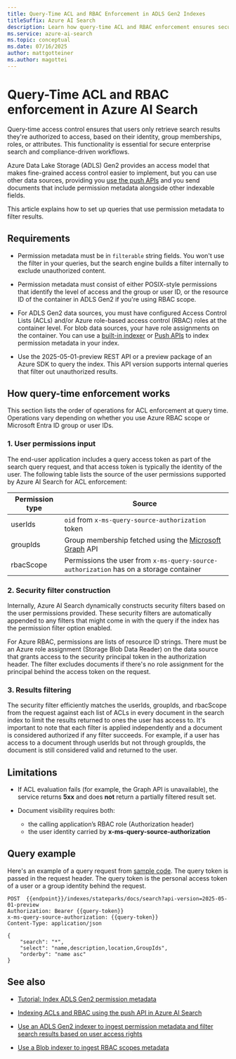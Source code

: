 ```yaml
---  
title: Query-Time ACL and RBAC Enforcement in ADLS Gen2 Indexes
titleSuffix: Azure AI Search  
description: Learn how query-time ACL and RBAC enforcement ensures secure document retrieval in Azure AI Search for indexes containing permission filters from Azure Data Lake Storage (ADLS) Gen2 data sources.  
ms.service: azure-ai-search  
ms.topic: conceptual  
ms.date: 07/16/2025  
author: mattgotteiner  
ms.author: magottei 
---  
```


# Query-Time ACL and RBAC enforcement in Azure AI Search  

Query-time access control ensures that users only retrieve search results they're authorized to access, based on their identity, group memberships, roles, or attributes. This functionality is essential for secure enterprise search and compliance-driven workflows. 

Azure Data Lake Storage (ADLS) Gen2 provides an access model that makes fine-grained access control easier to implement, but you can use other data sources, providing you [use the push APIs](search-index-access-control-lists-and-rbac-push-api.md) and you send documents that include permission metadata alongside other indexable fields.

This article explains how to set up queries that use permission metadata to filter results.

## Requirements

- Permission metadata must be in `filterable` string fields. You won't use the filter in your queries, but the search engine builds a filter internally to exclude unauthorized content.

- Permission metadata must consist of either POSIX-style permissions that identify the level of access and the group or user ID, or the resource ID of the container in ADLS Gen2 if you're using RBAC scope.

- For ADLS Gen2 data sources, you must have configured Access Control Lists (ACLs) and/or Azure role-based access control (RBAC) roles at the container level. For blob data sources, your have role assignments on the container. You can use a [built-in indexer](search-indexer-access-control-lists-and-role-based-access.md) or [Push APIs](search-index-access-control-lists-and-rbac-push-api.md) to index permission metadata in your index.

- Use the 2025-05-01-preview REST API or a preview package of an Azure SDK to query the index. This API version supports internal queries that filter out unauthorized results.

## How query-time enforcement works

This section lists the order of operations for ACL enforcement at query time. Operations vary depending on whether you use Azure RBAC scope or Microsoft Entra ID group or user IDs.

### 1. User permissions input

The end-user application includes a query access token as part of the search query request, and that access token is typically the identity of the user. The following table lists the source of the user permissions supported by Azure AI Search for ACL enforcement:

| Permission type | Source |
| - | - |
| userIds | `oid` from `x-ms-query-source-authorization` token |
| groupIds | Group membership fetched using the [Microsoft Graph](/graph/api/resources/groups-overview) API |
| rbacScope | Permissions the user from `x-ms-query-source-authorization` has on a storage container |

### 2. Security filter construction

Internally, Azure AI Search dynamically constructs security filters based on the user permissions provided. These security filters are automatically appended to any filters that might come in with the query if the index has the permission filter option enabled.

For Azure RBAC, permissions are lists of resource ID strings. There must be an Azure role assignment (Storage Blob Data Reader) on the data source that grants access to the security principal token in the authorization header. The filter excludes documents if there's no role assignment for the principal behind the access token on the request.

### 3. Results filtering
  
The security filter efficiently matches the userIds, groupIds, and rbacScope from the request against each list of ACLs in every document in the search index to limit the results returned to ones the user has access to. It's important to note that each filter is applied independently and a document is considered authorized if any filter succeeds. For example, if a user has access to a document through userIds but not through groupIds, the document is still considered valid and returned to the user.

## Limitations

- If ACL evaluation fails (for example, the Graph API is unavailable), the service returns **5xx** and does **not** return a partially filtered result set.

- Document visibility requires both:
  - the calling application’s RBAC role (Authorization header)  
  - the user identity carried by **x-ms-query-source-authorization**

## Query example

Here's an example of a query request from [sample code](https://github.com/Azure-Samples/azure-search-rest-samples/tree/main/Quickstart-ACL). The query token is passed in the request header. The query token is the personal access token of a user or a group identity behind the request.

```http
POST  {{endpoint}}/indexes/stateparks/docs/search?api-version=2025-05-01-preview
Authorization: Bearer {{query-token}}
x-ms-query-source-authorization: {{query-token}}
Content-Type: application/json

{
    "search": "*",
    "select": "name,description,location,GroupIds",
    "orderby": "name asc"
}
```

## See also

- [Tutorial: Index ADLS Gen2 permission metadata](tutorial-adls-gen2-indexer-acls.md) 

- [Indexing ACLs and RBAC using the push API in Azure AI Search](search-index-access-control-lists-and-rbac-push-api.md)

- [Use an ADLS Gen2 indexer to ingest permission metadata and filter search results based on user access rights](search-indexer-access-control-lists-and-role-based-access.md) 

- [Use a Blob indexer to ingest RBAC scopes metadata](search-blob-indexer-role-based-access.md)